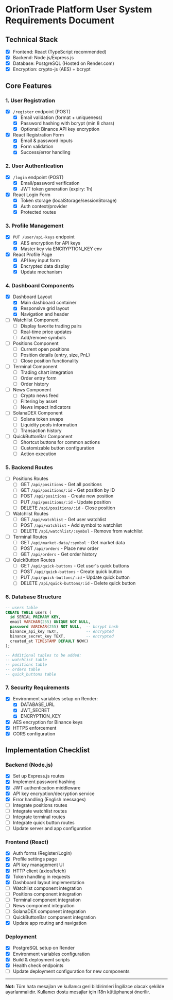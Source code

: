 # OrionTrade Platform User System Requirements Document

## Technical Stack
- [x] Frontend: React (TypeScript recommended)
- [x] Backend: Node.js/Express.js
- [x] Database: PostgreSQL (Hosted on Render.com)
- [x] Encryption: crypto-js (AES) + bcrypt

## Core Features

### 1. User Registration
- [x] `/register` endpoint (POST)
  - [x] Email validation (format + uniqueness)
  - [x] Password hashing with bcrypt (min 8 chars)
  - [x] Optional: Binance API key encryption
- [x] React Registration Form
  - [x] Email & password inputs
  - [x] Form validation
  - [x] Success/error handling

### 2. User Authentication
- [x] `/login` endpoint (POST)
  - [x] Email/password verification
  - [x] JWT token generation (expiry: 1h)
- [x] React Login Form
  - [x] Token storage (localStorage/sessionStorage)
  - [x] Auth context/provider
  - [x] Protected routes

### 3. Profile Management
- [x] `PUT /user/api-keys` endpoint
  - [x] AES encryption for API keys
  - [x] Master key via ENCRYPTION_KEY env
- [x] React Profile Page
  - [x] API key input form
  - [x] Encrypted data display
  - [x] Update mechanism

### 4. Dashboard Components
- [x] Dashboard Layout
  - [x] Main dashboard container
  - [x] Responsive grid layout
  - [x] Navigation and header
- [ ] Watchlist Component
  - [ ] Display favorite trading pairs
  - [ ] Real-time price updates
  - [ ] Add/remove symbols
- [ ] Positions Component
  - [ ] Current open positions
  - [ ] Position details (entry, size, PnL)
  - [ ] Close position functionality
- [ ] Terminal Component
  - [ ] Trading chart integration
  - [ ] Order entry form
  - [ ] Order history
- [ ] News Component
  - [ ] Crypto news feed
  - [ ] Filtering by asset
  - [ ] News impact indicators
- [ ] SolanaDEX Component
  - [ ] Solana token swaps
  - [ ] Liquidity pools information
  - [ ] Transaction history
- [ ] QuickButtonBar Component
  - [ ] Shortcut buttons for common actions
  - [ ] Customizable button configuration
  - [ ] Action execution

### 5. Backend Routes
- [ ] Positions Routes
  - [ ] GET `/api/positions` - Get all positions
  - [ ] GET `/api/positions/:id` - Get position by ID
  - [ ] POST `/api/positions` - Create new position
  - [ ] PUT `/api/positions/:id` - Update position
  - [ ] DELETE `/api/positions/:id` - Close position
- [ ] Watchlist Routes
  - [ ] GET `/api/watchlist` - Get user watchlist
  - [ ] POST `/api/watchlist` - Add symbol to watchlist
  - [ ] DELETE `/api/watchlist/:symbol` - Remove from watchlist
- [ ] Terminal Routes
  - [ ] GET `/api/market-data/:symbol` - Get market data
  - [ ] POST `/api/orders` - Place new order
  - [ ] GET `/api/orders` - Get order history
- [ ] QuickButton Routes
  - [ ] GET `/api/quick-buttons` - Get user's quick buttons
  - [ ] POST `/api/quick-buttons` - Create quick button
  - [ ] PUT `/api/quick-buttons/:id` - Update quick button
  - [ ] DELETE `/api/quick-buttons/:id` - Delete quick button

### 6. Database Structure
```sql
-- users table
CREATE TABLE users (
  id SERIAL PRIMARY KEY,
  email VARCHAR(255) UNIQUE NOT NULL,
  password VARCHAR(255) NOT NULL,  -- bcrypt hash
  binance_api_key TEXT,            -- encrypted
  binance_secret_key TEXT,         -- encrypted
  created_at TIMESTAMP DEFAULT NOW()
);

-- Additional tables to be added:
-- watchlist table
-- positions table
-- orders table
-- quick_buttons table
```

### 7. Security Requirements
- [x] Environment variables setup on Render:
  - [x] DATABASE_URL
  - [x] JWT_SECRET
  - [x] ENCRYPTION_KEY
- [x] AES encryption for Binance keys
- [x] HTTPS enforcement
- [x] CORS configuration

## Implementation Checklist

### Backend (Node.js)
- [x] Set up Express.js routes
- [x] Implement password hashing
- [x] JWT authentication middleware
- [x] API key encryption/decryption service
- [x] Error handling (English messages)
- [ ] Integrate positions routes
- [ ] Integrate watchlist routes
- [ ] Integrate terminal routes
- [ ] Integrate quick button routes
- [ ] Update server and app configuration

### Frontend (React)
- [x] Auth forms (Register/Login)
- [x] Profile settings page
- [x] API key management UI
- [x] HTTP client (axios/fetch)
- [x] Token handling in requests
- [x] Dashboard layout implementation
- [ ] Watchlist component integration
- [ ] Positions component integration
- [ ] Terminal component integration
- [ ] News component integration
- [ ] SolanaDEX component integration
- [ ] QuickButtonBar component integration
- [x] Update app routing and navigation

### Deployment
- [x] PostgreSQL setup on Render
- [x] Environment variables configuration
- [x] Build & deployment scripts
- [x] Health check endpoints
- [ ] Update deployment configuration for new components

---

**Not:** Tüm hata mesajları ve kullanıcı geri bildirimleri İngilizce olacak şekilde ayarlanmalıdır. Kullanıcı dostu mesajlar için i18n kütüphanesi önerilir. 
